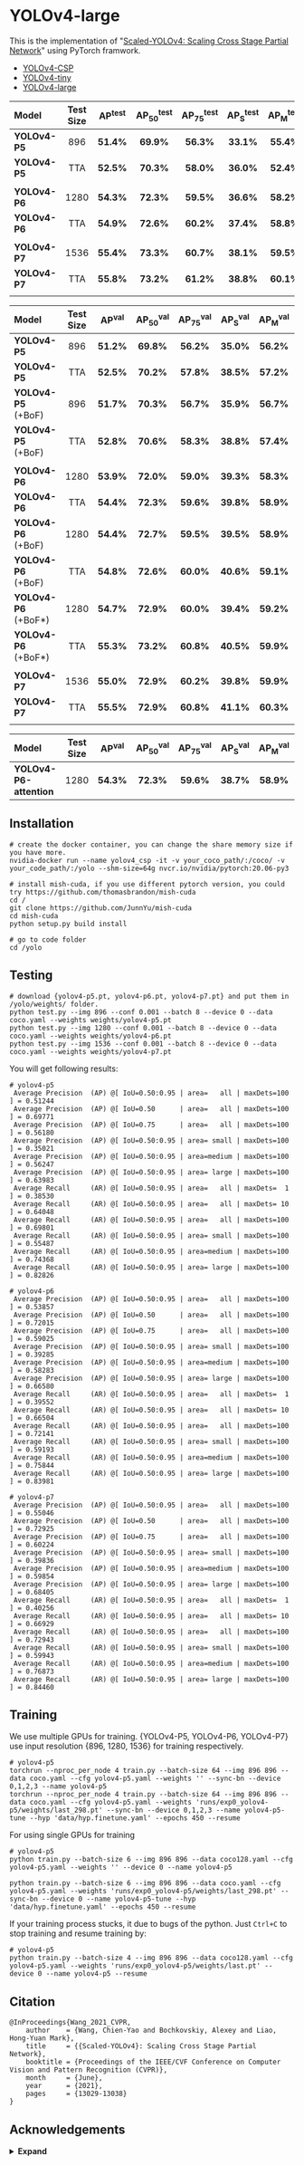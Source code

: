 # YOLOv4-large

This is the implementation of "[Scaled-YOLOv4: Scaling Cross Stage Partial Network](https://arxiv.org/abs/2011.08036)" using PyTorch framwork.

- [YOLOv4-CSP](https://github.com/WongKinYiu/ScaledYOLOv4/tree/yolov4-csp)
- [YOLOv4-tiny](https://github.com/WongKinYiu/ScaledYOLOv4/tree/yolov4-tiny)
- [YOLOv4-large](https://github.com/WongKinYiu/ScaledYOLOv4/tree/yolov4-large)

| Model         | Test Size | AP<sup>test</sup> | AP<sub>50</sub><sup>test</sup> | AP<sub>75</sub><sup>test</sup> | AP<sub>S</sub><sup>test</sup> | AP<sub>M</sub><sup>test</sup> | AP<sub>L</sub><sup>test</sup> | batch1 throughput |
| :------------ | :-------: | :---------------: | :----------------------------: | :----------------------------: | :---------------------------: | :---------------------------: | :---------------------------: | :---------------: |
| **YOLOv4-P5** |    896    |     **51.4%**     |           **69.9%**            |           **56.3%**            |           **33.1%**           |           **55.4%**           |           **62.4%**           |     41 _fps_      |
| **YOLOv4-P5** |    TTA    |     **52.5%**     |           **70.3%**            |           **58.0%**            |           **36.0%**           |           **52.4%**           |           **62.3%**           |         -         |
|               |           |                   |                                |                                |                               |                               |
| **YOLOv4-P6** |   1280    |     **54.3%**     |           **72.3%**            |           **59.5%**            |           **36.6%**           |           **58.2%**           |           **65.5%**           |     30 _fps_      |
| **YOLOv4-P6** |    TTA    |     **54.9%**     |           **72.6%**            |           **60.2%**            |           **37.4%**           |           **58.8%**           |           **66.7%**           |         -         |
|               |           |                   |                                |                                |                               |                               |
| **YOLOv4-P7** |   1536    |     **55.4%**     |           **73.3%**            |           **60.7%**            |           **38.1%**           |           **59.5%**           |           **67.4%**           |     15 _fps_      |
| **YOLOv4-P7** |    TTA    |     **55.8%**     |           **73.2%**            |           **61.2%**            |           **38.8%**           |           **60.1%**           |           **68.2%**           |         -         |
|               |           |                   |                                |                                |                               |                               |

| Model                  | Test Size | AP<sup>val</sup> | AP<sub>50</sub><sup>val</sup> | AP<sub>75</sub><sup>val</sup> | AP<sub>S</sub><sup>val</sup> | AP<sub>M</sub><sup>val</sup> | AP<sub>L</sub><sup>val</sup> |                                                weights                                                |
| :--------------------- | :-------: | :--------------: | :---------------------------: | :---------------------------: | :--------------------------: | :--------------------------: | :--------------------------: | :---------------------------------------------------------------------------------------------------: |
| **YOLOv4-P5**          |    896    |    **51.2%**     |           **69.8%**           |           **56.2%**           |          **35.0%**           |          **56.2%**           |          **64.0%**           | [`yolov4-p5.pt`](https://drive.google.com/file/d/1aXZZE999sHMP1gev60XhNChtHPRMH3Fz/view?usp=sharing)  |
| **YOLOv4-P5**          |    TTA    |    **52.5%**     |           **70.2%**           |           **57.8%**           |          **38.5%**           |          **57.2%**           |          **64.0%**           |                                                   -                                                   |
| **YOLOv4-P5** (+BoF)   |    896    |    **51.7%**     |           **70.3%**           |           **56.7%**           |          **35.9%**           |          **56.7%**           |          **64.3%**           | [`yolov4-p5_.pt`](https://drive.google.com/file/d/15CL05ZufFk2krbRS993fqlG40Wb0HTyr/view?usp=sharing) |
| **YOLOv4-P5** (+BoF)   |    TTA    |    **52.8%**     |           **70.6%**           |           **58.3%**           |          **38.8%**           |          **57.4%**           |          **64.4%**           |                                                   -                                                   |
|                        |           |                  |                               |                               |                              |                              |                              |
| **YOLOv4-P6**          |   1280    |    **53.9%**     |           **72.0%**           |           **59.0%**           |          **39.3%**           |          **58.3%**           |          **66.6%**           | [`yolov4-p6.pt`](https://drive.google.com/file/d/1aB7May8oPYzBqbgwYSZHuATPXyxh9xnf/view?usp=sharing)  |
| **YOLOv4-P6**          |    TTA    |    **54.4%**     |           **72.3%**           |           **59.6%**           |          **39.8%**           |          **58.9%**           |          **67.6%**           |                                                   -                                                   |
| **YOLOv4-P6** (+BoF)   |   1280    |    **54.4%**     |           **72.7%**           |           **59.5%**           |          **39.5%**           |          **58.9%**           |          **67.3%**           | [`yolov4-p6_.pt`](https://drive.google.com/file/d/1Q8oG3lBVVoS0-UwNOBsDsPkq9VKs9UcC/view?usp=sharing) |
| **YOLOv4-P6** (+BoF)   |    TTA    |    **54.8%**     |           **72.6%**           |           **60.0%**           |          **40.6%**           |          **59.1%**           |          **68.2%**           |                                                   -                                                   |
| **YOLOv4-P6** (+BoF\*) |   1280    |    **54.7%**     |           **72.9%**           |           **60.0%**           |          **39.4%**           |          **59.2%**           |          **68.3%**           |                                                                                                       |
| **YOLOv4-P6** (+BoF\*) |    TTA    |    **55.3%**     |           **73.2%**           |           **60.8%**           |          **40.5%**           |          **59.9%**           |          **69.4%**           |                                                   -                                                   |
|                        |           |                  |                               |                               |                              |                              |                              |
| **YOLOv4-P7**          |   1536    |    **55.0%**     |           **72.9%**           |           **60.2%**           |          **39.8%**           |          **59.9%**           |          **68.4%**           | [`yolov4-p7.pt`](https://drive.google.com/file/d/18fGlzgEJTkUEiBG4hW00pyedJKNnYLP3/view?usp=sharing)  |
| **YOLOv4-P7**          |    TTA    |    **55.5%**     |           **72.9%**           |           **60.8%**           |          **41.1%**           |          **60.3%**           |          **68.9%**           |                                                   -                                                   |
|                        |           |                  |                               |                               |                              |                              |                              |

| Model                   | Test Size | AP<sup>val</sup> | AP<sub>50</sub><sup>val</sup> | AP<sub>75</sub><sup>val</sup> | AP<sub>S</sub><sup>val</sup> | AP<sub>M</sub><sup>val</sup> | AP<sub>L</sub><sup>val</sup> |
| :---------------------- | :-------: | :--------------: | :---------------------------: | :---------------------------: | :--------------------------: | :--------------------------: | :--------------------------: |
| **YOLOv4-P6-attention** |   1280    |    **54.3%**     |           **72.3%**           |           **59.6%**           |          **38.7%**           |          **58.9%**           |          **66.6%**           |

## Installation

```
# create the docker container, you can change the share memory size if you have more.
nvidia-docker run --name yolov4_csp -it -v your_coco_path/:/coco/ -v your_code_path/:/yolo --shm-size=64g nvcr.io/nvidia/pytorch:20.06-py3

# install mish-cuda, if you use different pytorch version, you could try https://github.com/thomasbrandon/mish-cuda
cd /
git clone https://github.com/JunnYu/mish-cuda
cd mish-cuda
python setup.py build install

# go to code folder
cd /yolo
```

## Testing

```
# download {yolov4-p5.pt, yolov4-p6.pt, yolov4-p7.pt} and put them in /yolo/weights/ folder.
python test.py --img 896 --conf 0.001 --batch 8 --device 0 --data coco.yaml --weights weights/yolov4-p5.pt
python test.py --img 1280 --conf 0.001 --batch 8 --device 0 --data coco.yaml --weights weights/yolov4-p6.pt
python test.py --img 1536 --conf 0.001 --batch 8 --device 0 --data coco.yaml --weights weights/yolov4-p7.pt
```

You will get following results:

```
# yolov4-p5
 Average Precision  (AP) @[ IoU=0.50:0.95 | area=   all | maxDets=100 ] = 0.51244
 Average Precision  (AP) @[ IoU=0.50      | area=   all | maxDets=100 ] = 0.69771
 Average Precision  (AP) @[ IoU=0.75      | area=   all | maxDets=100 ] = 0.56180
 Average Precision  (AP) @[ IoU=0.50:0.95 | area= small | maxDets=100 ] = 0.35021
 Average Precision  (AP) @[ IoU=0.50:0.95 | area=medium | maxDets=100 ] = 0.56247
 Average Precision  (AP) @[ IoU=0.50:0.95 | area= large | maxDets=100 ] = 0.63983
 Average Recall     (AR) @[ IoU=0.50:0.95 | area=   all | maxDets=  1 ] = 0.38530
 Average Recall     (AR) @[ IoU=0.50:0.95 | area=   all | maxDets= 10 ] = 0.64048
 Average Recall     (AR) @[ IoU=0.50:0.95 | area=   all | maxDets=100 ] = 0.69801
 Average Recall     (AR) @[ IoU=0.50:0.95 | area= small | maxDets=100 ] = 0.55487
 Average Recall     (AR) @[ IoU=0.50:0.95 | area=medium | maxDets=100 ] = 0.74368
 Average Recall     (AR) @[ IoU=0.50:0.95 | area= large | maxDets=100 ] = 0.82826
```

```
# yolov4-p6
 Average Precision  (AP) @[ IoU=0.50:0.95 | area=   all | maxDets=100 ] = 0.53857
 Average Precision  (AP) @[ IoU=0.50      | area=   all | maxDets=100 ] = 0.72015
 Average Precision  (AP) @[ IoU=0.75      | area=   all | maxDets=100 ] = 0.59025
 Average Precision  (AP) @[ IoU=0.50:0.95 | area= small | maxDets=100 ] = 0.39285
 Average Precision  (AP) @[ IoU=0.50:0.95 | area=medium | maxDets=100 ] = 0.58283
 Average Precision  (AP) @[ IoU=0.50:0.95 | area= large | maxDets=100 ] = 0.66580
 Average Recall     (AR) @[ IoU=0.50:0.95 | area=   all | maxDets=  1 ] = 0.39552
 Average Recall     (AR) @[ IoU=0.50:0.95 | area=   all | maxDets= 10 ] = 0.66504
 Average Recall     (AR) @[ IoU=0.50:0.95 | area=   all | maxDets=100 ] = 0.72141
 Average Recall     (AR) @[ IoU=0.50:0.95 | area= small | maxDets=100 ] = 0.59193
 Average Recall     (AR) @[ IoU=0.50:0.95 | area=medium | maxDets=100 ] = 0.75844
 Average Recall     (AR) @[ IoU=0.50:0.95 | area= large | maxDets=100 ] = 0.83981
```

```
# yolov4-p7
 Average Precision  (AP) @[ IoU=0.50:0.95 | area=   all | maxDets=100 ] = 0.55046
 Average Precision  (AP) @[ IoU=0.50      | area=   all | maxDets=100 ] = 0.72925
 Average Precision  (AP) @[ IoU=0.75      | area=   all | maxDets=100 ] = 0.60224
 Average Precision  (AP) @[ IoU=0.50:0.95 | area= small | maxDets=100 ] = 0.39836
 Average Precision  (AP) @[ IoU=0.50:0.95 | area=medium | maxDets=100 ] = 0.59854
 Average Precision  (AP) @[ IoU=0.50:0.95 | area= large | maxDets=100 ] = 0.68405
 Average Recall     (AR) @[ IoU=0.50:0.95 | area=   all | maxDets=  1 ] = 0.40256
 Average Recall     (AR) @[ IoU=0.50:0.95 | area=   all | maxDets= 10 ] = 0.66929
 Average Recall     (AR) @[ IoU=0.50:0.95 | area=   all | maxDets=100 ] = 0.72943
 Average Recall     (AR) @[ IoU=0.50:0.95 | area= small | maxDets=100 ] = 0.59943
 Average Recall     (AR) @[ IoU=0.50:0.95 | area=medium | maxDets=100 ] = 0.76873
 Average Recall     (AR) @[ IoU=0.50:0.95 | area= large | maxDets=100 ] = 0.84460
```

## Training

We use multiple GPUs for training.
{YOLOv4-P5, YOLOv4-P6, YOLOv4-P7} use input resolution {896, 1280, 1536} for training respectively.

```
# yolov4-p5
torchrun --nproc_per_node 4 train.py --batch-size 64 --img 896 896 --data coco.yaml --cfg yolov4-p5.yaml --weights '' --sync-bn --device 0,1,2,3 --name yolov4-p5
torchrun --nproc_per_node 4 train.py --batch-size 64 --img 896 896 --data coco.yaml --cfg yolov4-p5.yaml --weights 'runs/exp0_yolov4-p5/weights/last_298.pt' --sync-bn --device 0,1,2,3 --name yolov4-p5-tune --hyp 'data/hyp.finetune.yaml' --epochs 450 --resume
```

For using single GPUs for training

```
# yolov4-p5
python train.py --batch-size 6 --img 896 896 --data coco128.yaml --cfg yolov4-p5.yaml --weights '' --device 0 --name yolov4-p5

python train.py --batch-size 6 --img 896 896 --data coco.yaml --cfg yolov4-p5.yaml --weights 'runs/exp0_yolov4-p5/weights/last_298.pt' --sync-bn --device 0 --name yolov4-p5-tune --hyp 'data/hyp.finetune.yaml' --epochs 450 --resume
```

If your training process stucks, it due to bugs of the python.
Just `Ctrl+C` to stop training and resume training by:

```
# yolov4-p5
python train.py --batch-size 4 --img 896 896 --data coco128.yaml --cfg yolov4-p5.yaml --weights 'runs/exp0_yolov4-p5/weights/last.pt' --device 0 --name yolov4-p5 --resume
```

## Citation

```
@InProceedings{Wang_2021_CVPR,
    author    = {Wang, Chien-Yao and Bochkovskiy, Alexey and Liao, Hong-Yuan Mark},
    title     = {{Scaled-YOLOv4}: Scaling Cross Stage Partial Network},
    booktitle = {Proceedings of the IEEE/CVF Conference on Computer Vision and Pattern Recognition (CVPR)},
    month     = {June},
    year      = {2021},
    pages     = {13029-13038}
}
```

## Acknowledgements

<details><summary> <b>Expand</b> </summary>

- [https://github.com/AlexeyAB/darknet](https://github.com/AlexeyAB/darknet)
- [https://github.com/WongKinYiu/PyTorch_YOLOv4](https://github.com/WongKinYiu/PyTorch_YOLOv4)
- [https://github.com/ultralytics/yolov3](https://github.com/ultralytics/yolov3)
- [https://github.com/ultralytics/yolov5](https://github.com/ultralytics/yolov5)

</details>
